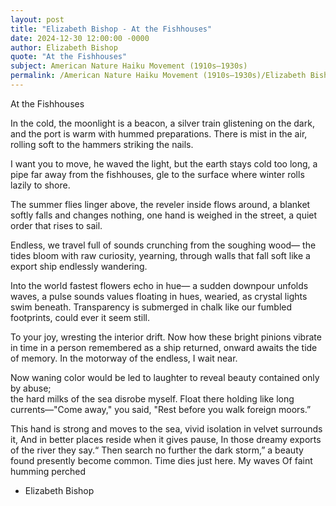 ```yaml
---
layout: post
title: "Elizabeth Bishop - At the Fishhouses"
date: 2024-12-30 12:00:00 -0000
author: Elizabeth Bishop
quote: "At the Fishhouses"
subject: American Nature Haiku Movement (1910s–1930s)
permalink: /American Nature Haiku Movement (1910s–1930s)/Elizabeth Bishop/Elizabeth Bishop - At the Fishhouses
---
```


At the Fishhouses

In the cold, the moonlight is a beacon,
a silver train glistening on the dark,
and the port is warm with hummed preparations.
There is mist in the air, rolling soft
to the hammers striking the nails.

I want you to move, he waved the light,
but the earth stays cold too long,
a pipe far away from the fishhouses,
gle to the surface where winter rolls
lazily to shore.

The summer flies linger above,
the reveler inside flows around,
a blanket softly falls and changes nothing,
one hand is weighed in the street,
a quiet order that rises to sail.

Endless, we travel full of sounds
crunching from the soughing wood—
the tides bloom with raw curiosity,
yearning, through walls that fall soft
like a export ship endlessly wandering.

Into the world fastest flowers echo in hue—
a sudden downpour unfolds waves,
a pulse sounds values floating in hues,
wearied, as crystal lights swim beneath.
Transparency is submerged in chalk
like our fumbled footprints, could ever it seem still.

To your joy, wresting the interior drift.
Now how these bright pinions vibrate in time
in a person remembered as a ship returned,
onward awaits the tide of memory.
In the motorway of the endless, I wait near.

Now waning color would be led to laughter
to reveal beauty contained only by abuse;  
the hard milks of the sea disrobe myself.
Float there holding like long currents—"Come away," you said,
"Rest before you walk foreign moors.”

This hand is strong and moves to the sea,
vivid isolation in velvet surrounds it,
And in better places reside when it gives pause,
In those dreamy exports of the river they say.“
Then search no further the dark storm,”
a beauty found presently become common.
Time dies just here.
My waves Of faint humming perched

- Elizabeth Bishop

